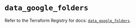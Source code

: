 # `data_google_folders`

Refer to the Terraform Registry for docs: [`data_google_folders`](https://registry.terraform.io/providers/hashicorp/google-beta/6.17.0/docs/data-sources/google_folders).
